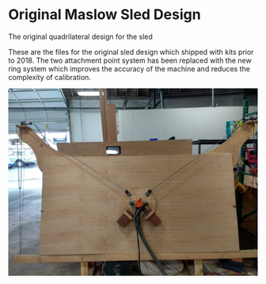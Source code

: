 # Original Maslow Sled Design

The original quadrilateral design for the sled

These are the files for the original sled design which shipped with kits prior to 2018. The two attachment point system has been replaced with the new ring system which improves the accuracy of the machine and reduces the complexity of calibration.

![Maslow cnc original sled](https://github.com/MaslowCommunityGarden/Original-Maslow-Sled-Design/blob/master/Sled%20Attached.jpg?raw=true)

